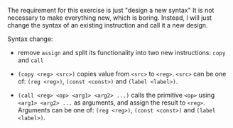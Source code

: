 The requirement for this exercise is just "design a new syntax"
It is not necessary to make everything new, which is boring.
Instead, I will just change the syntax of an existing instruction
and call it a new design.

Syntax change:

* remove `assign` and split its functionality
into two new instructions: `copy` and `call`

* `(copy <reg> <src>)` copies value from `<src>` to `<reg>`.
`<src>` can be one of: `(reg <reg>)`, `(const <const>)` and
`(label <label>)`.

* `(call <reg> <op> <arg1> <arg2> ...)` calls the primitive `<op>`
using `<arg1> <arg2> ...` as arguments, and assign the result
to `<reg>`. Arguments can be one of: `(reg <reg>)`, `(const <const>)` and
`(label <label>)`.
